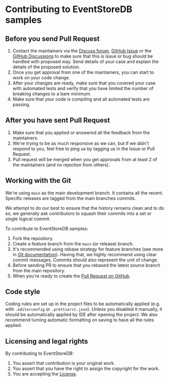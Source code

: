 # Contributing to EventStoreDB samples

## Before you send Pull Request

1. Contact the maintainers via the [Discuss forum](https://discuss.eventstore.com/), [GitHub Issue](https://github.com/EventStore/samples/issues/new) or the [GitHub Discussions](https://github.com/EventStore/samples/discussions) to make sure that this is issue or bug should be handled with proposed way. Send details of your case and explain the details of the proposed solution.
2. Once you get approval from one of the maintainers, you can start to work on your code change.
3. After your changes are ready, make sure that you covered your case with automated tests and verify that you have limited the number of breaking changes to a bare minimum.
4. Make sure that your code is compiling and all automated tests are passing.

## After you have sent Pull Request

1. Make sure that you applied or answered all the feedback from the maintainers.
2. We're trying to be as much responsive as we can, but if we didn't respond to you, feel free to ping us by tagging us in the Issue or Pull Request.
3. Pull request will be merged when you get approvals from at least 2 of the maintainers (and no rejection from others). 

## Working with the Git

We're using `main` as the main development branch. It contains all the recent. Specific releases are tagged from the main branches commits. 

We attempt to do our best to ensure that the history remains clean and to do so, we generally ask contributors to squash their commits into a set or single logical commit.

To contribute to EventStoreDB samples:

1. Fork the repository.
2. Create a feature branch from the `main` (or release) branch.
3. It's recommended using rebase strategy for feature branches (see more in [Git documentation](https://git-scm.com/book/en/v2/Git-Branching-Rebasing)). Having that, we highly recommend using clear commit messages. Commits should also represent the unit of change.
4. Before sending PR to ensure that you rebased the latest source branch from the main repository.
5. When you're ready to create the [Pull Request on GitHub](https://github.com/EventStore/samples/compare).

## Code style

Coding rules are set up in the project files to be automatically applied (e.g. with `.editorconfig` or `.prettierrc.json`). Unless you disabled it manually, it should be automatically applied by IDE after opening the project. We also recommend turning automatic formatting on saving to have all the rules applied.

## Licensing and legal rights

By contributing to EventStoreDB:

1. You assert that contribution is your original work.
2. You assert that you have the right to assign the copyright for the work.
3. You are accepting the [License](LICENSE.md).
